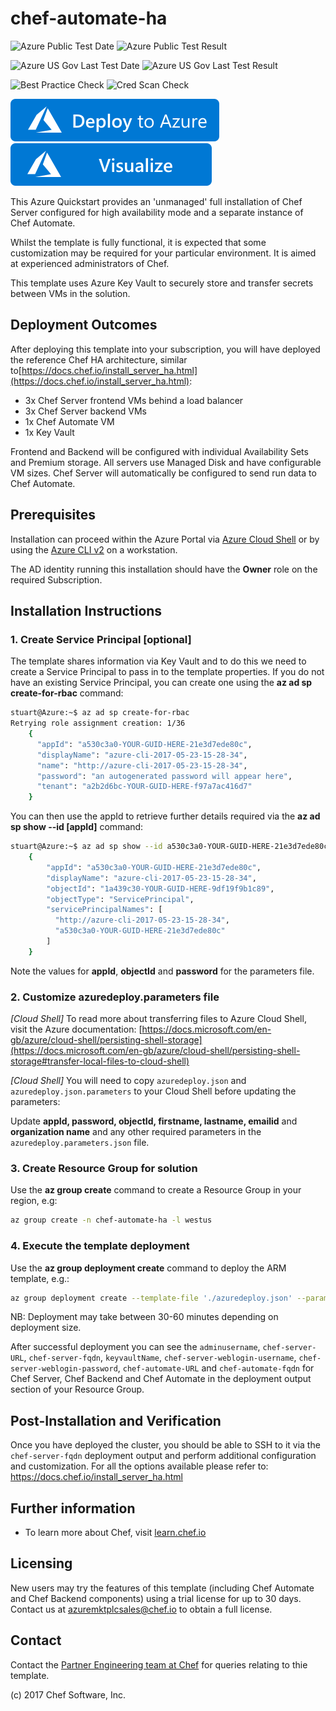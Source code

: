 # chef-automate-ha

![Azure Public Test Date](https://azurequickstartsservice.blob.core.windows.net/badges/application-workloads/chef/chef-automate-ha/PublicLastTestDate.svg)
![Azure Public Test Result](https://azurequickstartsservice.blob.core.windows.net/badges/application-workloads/chef/chef-automate-ha/PublicDeployment.svg)

![Azure US Gov Last Test Date](https://azurequickstartsservice.blob.core.windows.net/badges/application-workloads/chef/chef-automate-ha/FairfaxLastTestDate.svg)
![Azure US Gov Last Test Result](https://azurequickstartsservice.blob.core.windows.net/badges/application-workloads/chef/chef-automate-ha/FairfaxDeployment.svg)

![Best Practice Check](https://azurequickstartsservice.blob.core.windows.net/badges/application-workloads/chef/chef-automate-ha/BestPracticeResult.svg)
![Cred Scan Check](https://azurequickstartsservice.blob.core.windows.net/badges/application-workloads/chef/chef-automate-ha/CredScanResult.svg)

[![Deploy To Azure](https://raw.githubusercontent.com/Azure/azure-quickstart-templates/master/1-CONTRIBUTION-GUIDE/images/deploytoazure.svg?sanitize=true)](https://portal.azure.com/#create/Microsoft.Template/uri/https%3A%2F%2Fraw.githubusercontent.com%2FAzure%2Fazure-quickstart-templates%2Fmaster%2Fapplication-workloads%2Fchef%2Fchef-automate-ha%2Fazuredeploy.json)
[![Visualize](https://raw.githubusercontent.com/Azure/azure-quickstart-templates/master/1-CONTRIBUTION-GUIDE/images/visualizebutton.svg?sanitize=true)](http://armviz.io/#/?load=https%3A%2F%2Fraw.githubusercontent.com%2FAzure%2Fazure-quickstart-templates%2Fmaster%2Fapplication-workloads%2Fchef%2Fchef-automate-ha%2Fazuredeploy.json) 

This Azure Quickstart provides an 'unmanaged' full installation of Chef Server configured for high availability mode and a separate instance of Chef Automate.

Whilst the template is fully functional, it is expected that some customization may be required for your particular environment.  It is aimed at experienced administrators of Chef.

This template uses Azure Key Vault to securely store and transfer secrets between VMs in the solution.

## Deployment Outcomes

After deploying this template into your subscription, you will have deployed the reference Chef HA architecture, similar to[https://docs.chef.io/install_server_ha.html](https://docs.chef.io/install_server_ha.html):

- 3x Chef Server frontend VMs behind a load balancer
- 3x Chef Server backend VMs
- 1x Chef Automate VM
- 1x Key Vault

Frontend and Backend will be configured with individual Availability Sets and Premium storage.  All servers use Managed Disk and have configurable VM sizes.  Chef Server will automatically be configured to send run data to Chef Automate.

## Prerequisites

Installation can proceed within the Azure Portal via [Azure Cloud Shell](https://azure.microsoft.com/en-us/features/cloud-shell/) or by using the [Azure CLI v2](https://docs.microsoft.com/en-us/cli/azure/overview) on a workstation.

The AD identity running this installation should have the **Owner** role on the required Subscription.

## Installation Instructions

### 1. Create Service Principal [optional]

The template shares information via Key Vault and to do this we need to create a Service Principal to pass in to the template properties.  If you do not have an existing Service Principal, you can create one using the **az ad sp create-for-rbac** command:

```bash
stuart@Azure:~$ az ad sp create-for-rbac
Retrying role assignment creation: 1/36
    {
      "appId": "a530c3a0-YOUR-GUID-HERE-21e3d7ede80c",
      "displayName": "azure-cli-2017-05-23-15-28-34",
      "name": "http://azure-cli-2017-05-23-15-28-34",
      "password": "an autogenerated password will appear here",
      "tenant": "a2b2d6bc-YOUR-GUID-HERE-f97a7ac416d7"
    }
```

You can then use the appId to retrieve further details required via the **az ad sp show --id [appId]** command:

```bash
stuart@Azure:~$ az ad sp show --id a530c3a0-YOUR-GUID-HERE-21e3d7ede80c
    {
        "appId": "a530c3a0-YOUR-GUID-HERE-21e3d7ede80c",
        "displayName": "azure-cli-2017-05-23-15-28-34",
        "objectId": "1a439c30-YOUR-GUID-HERE-9df19f9b1c89",
        "objectType": "ServicePrincipal",
        "servicePrincipalNames": [
          "http://azure-cli-2017-05-23-15-28-34",
          "a530c3a0-YOUR-GUID-HERE-21e3d7ede80c"
        ]
    }
```

Note the values for **appId**, **objectId** and **password** for the parameters file.

### 2. Customize azuredeploy.parameters file

*[Cloud Shell]* To read more about transferring files to Azure Cloud Shell, visit the Azure documentation: [https://docs.microsoft.com/en-gb/azure/cloud-shell/persisting-shell-storage](https://docs.microsoft.com/en-gb/azure/cloud-shell/persisting-shell-storage#transfer-local-files-to-cloud-shell)

*[Cloud Shell]* You will need to copy ```azuredeploy.json``` and ```azuredeploy.json.parameters``` to your Cloud Shell before updating the parameters:

Update **appId, password, objectId, firstname, lastname, emailid** and **organization name** and any other required parameters in the ```azuredeploy.parameters.json``` file.

### 3. Create Resource Group for solution

Use the **az group create** command to create a Resource Group in your region, e.g:

```bash
az group create -n chef-automate-ha -l westus
```

### 4. Execute the template deployment

Use the **az group deployment create** command to deploy the ARM template, e.g.:

```bash
az group deployment create --template-file './azuredeploy.json' --parameters '@./azuredeploy.parameters.json' -g chef-automate-ha -n deploy
```

NB: Deployment may take between 30-60 minutes depending on deployment size.

After successful deployment you can see the ```adminusername```, ```chef-server-URL```, ```chef-server-fqdn```, ```keyvaultName```, ```chef-server-weblogin-username```, ```chef-server-weblogin-password```, ```chef-automate-URL``` and ```chef-automate-fqdn``` for Chef Server, Chef Backend and Chef Automate in the deployment output section of your Resource Group.

## Post-Installation and Verification

Once you have deployed the cluster, you should be able to SSH to it via the ```chef-server-fqdn``` deployment output and perform additional configuration and customization.  For all the options available please refer to: https://docs.chef.io/install_server_ha.html

## Further information

- To learn more about Chef, visit [learn.chef.io](https://learn.chef.io)

## Licensing

New users may try the features of this template (including Chef Automate and Chef Backend components) using a trial license for up to 30 days. Contact us at [azuremktplcsales@chef.io](mailto:azuremktplcsales@chef.io) to obtain a full license.

## Contact

Contact the [Partner Engineering team at Chef](mailto:partnereng@chef.io) for queries relating to thie template.

(c) 2017 Chef Software, Inc.

